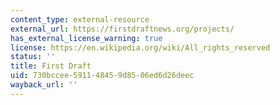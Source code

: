 ```yaml
---
content_type: external-resource
external_url: https://firstdraftnews.org/projects/
has_external_license_warning: true
license: https://en.wikipedia.org/wiki/All_rights_reserved
status: ''
title: First Draft
uid: 730bccee-5911-4845-9d85-06ed6d26deec
wayback_url: ''
---
```

